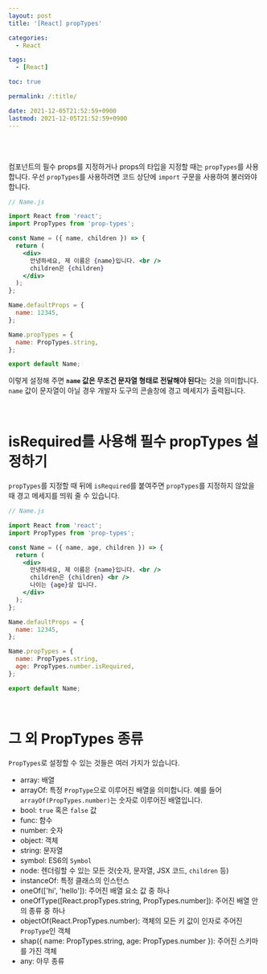 ```yaml
---
layout: post
title: '[React] propTypes'

categories:
  - React

tags:
  - [React]

toc: true

permalink: /:title/

date: 2021-12-05T21:52:59+0900
lastmod: 2021-12-05T21:52:59+0900
---
```


<br>
<br>

컴포넌트의 필수 props를 지정하거나 props의 타입을 지정할 때는 `propTypes`를 사용합니다. 우선 `propTypes`를 사용하려면 코드 상단에 `import` 구문을 사용하여 불러와야 합니다.

```jsx
// Name.js

import React from 'react';
import PropTypes from 'prop-types';

const Name = ({ name, children }) => {
  return (
    <div>
      안녕하세요, 제 이름은 {name}입니다. <br />
      children은 {children}
    </div>
  );
};

Name.defaultProps = {
  name: 12345,
};

Name.propTypes = {
  name: PropTypes.string,
};

export default Name;
```

이렇게 설정해 주면 **`name` 값은 무조건 문자열 형태로 전달해야 된다**는 것을 의미합니다. `name` 값이 문자열이 아닐 경우 개발자 도구의 콘솔창에 경고 메세지가 출력됩니다.

<br>

# isRequired를 사용해 필수 propTypes 설정하기

`propTypes`를 지정할 때 뒤에 `isRequired`를 붙여주면 `propTypes`를 지정하지 않았을 때 경고 메세지를 띄워 줄 수 있습니다.

```jsx
// Name.js

import React from 'react';
import PropTypes from 'prop-types';

const Name = ({ name, age, children }) => {
  return (
    <div>
      안녕하세요, 제 이름은 {name}입니다. <br />
      children은 {children} <br />
      나이는 {age}살 입니다.
    </div>
  );
};

Name.defaultProps = {
  name: 12345,
};

Name.propTypes = {
  name: PropTypes.string,
  age: PropTypes.number.isRequired,
};

export default Name;
```

<br>

# 그 외 PropTypes 종류

`PropTypes`로 설정할 수 있는 것들은 여러 가지가 있습니다.

- array: 배열
- arrayOf: 특정 `PropType`으로 이루어진 배열을 의미합니다. 예를 들어 `arrayOf(PropTypes.number)`는 숫자로 이루어진 배열입니다.
- bool: `true` 혹은 `false` 값
- func: 함수
- number: 숫자
- object: 객체
- string: 문자열
- symbol: ES6의 `Symbol`
- node: 렌더링할 수 있는 모든 것(숫자, 문자열, JSX 코드, `children` 등)
- instanceOf: 특정 클래스의 인스턴스
- oneOf(['hi', 'hello']): 주어진 배열 요소 값 중 하나
- oneOfType([React.propTypes.string, PropTypes.number]): 주어진 배열 안의 종류 중 하나
- objectOf(React.PropTypes.number): 객체의 모든 키 값이 인자로 주어진 `PropType`인 객체
- shap({ name: PropTypes.string, age: PropTypes.number }): 주어진 스키마를 가진 객체
- any: 아무 종류
